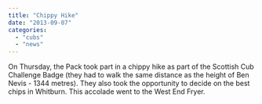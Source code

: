 ```yaml
---
title: "Chippy Hike"
date: "2013-09-07"
categories: 
  - "cubs"
  - "news"
---
```


On Thursday, the Pack took part in a chippy hike as part of the Scottish Cub Challenge Badge (they had to walk the same distance as the height of Ben Nevis - 1344 metres). They also took the opportunity to decide on the best chips in Whitburn. This accolade went to the West End Fryer.
